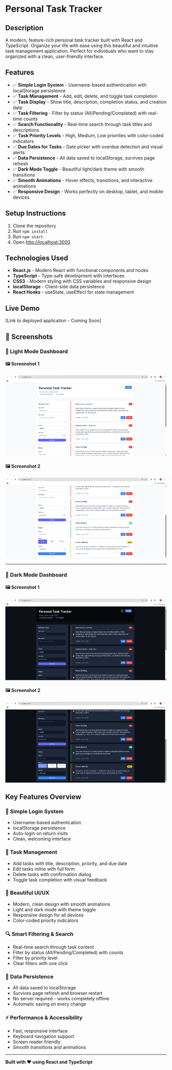# Personal Task Tracker

## Description

A modern, feature-rich personal task tracker built with React and TypeScript. Organize your life with ease using this beautiful and intuitive task management application. Perfect for individuals who want to stay organized with a clean, user-friendly interface.

## Features

- ✅ **Simple Login System** - Username-based authentication with localStorage persistence
- ✅ **Task Management** - Add, edit, delete, and toggle task completion
- ✅ **Task Display** - Show title, description, completion status, and creation date
- ✅ **Task Filtering** - Filter by status (All/Pending/Completed) with real-time counts
- ✅ **Search Functionality** - Real-time search through task titles and descriptions
- ✅ **Task Priority Levels** - High, Medium, Low priorities with color-coded indicators
- ✅ **Due Dates for Tasks** - Date picker with overdue detection and visual alerts
- ✅ **Data Persistence** - All data saved to localStorage, survives page refresh
- ✅ **Dark Mode Toggle** - Beautiful light/dark theme with smooth transitions
- ✅ **Smooth Animations** - Hover effects, transitions, and interactive animations
- ✅ **Responsive Design** - Works perfectly on desktop, tablet, and mobile devices

## Setup Instructions

1. Clone the repository
2. Run `npm install`
3. Run `npm start`
4. Open [http://localhost:3000](http://localhost:3000)

## Technologies Used

- **React.js** - Modern React with functional components and hooks
- **TypeScript** - Type-safe development with interfaces
- **CSS3** - Modern styling with CSS variables and responsive design
- **localStorage** - Client-side data persistence
- **React Hooks** - useState, useEffect for state management

## Live Demo

[Link to deployed application - Coming Soon]

## 📸 Screenshots

### 🔆 Light Mode Dashboard

#### 🖼️ Screenshot 1
![Light Mode 1](./assets/screenshots/light-mode-dashboard-1.png)

#### 🖼️ Screenshot 2
![Light Mode 2](./assets/screenshots/light-mode-dashboard-2.png)

---

### 🌙 Dark Mode Dashboard

#### 🖼️ Screenshot 1
![Dark Mode 1](./assets/screenshots/dark-mode-dashboard-1.png)

#### 🖼️ Screenshot 2
![Dark Mode 2](./assets/screenshots/dark-mode-dashboard-2.png)


## Key Features Overview

### 🔐 **Simple Login System**
- Username-based authentication
- localStorage persistence
- Auto-login on return visits
- Clean, welcoming interface

### 📝 **Task Management**
- Add tasks with title, description, priority, and due date
- Edit tasks inline with full form
- Delete tasks with confirmation dialog
- Toggle task completion with visual feedback

### 🎨 **Beautiful UI/UX**
- Modern, clean design with smooth animations
- Light and dark mode with theme toggle
- Responsive design for all devices
- Color-coded priority indicators

### 🔍 **Smart Filtering & Search**
- Real-time search through task content
- Filter by status (All/Pending/Completed) with counts
- Filter by priority level
- Clear filters with one click

### 💾 **Data Persistence**
- All data saved to localStorage
- Survives page refresh and browser restart
- No server required - works completely offline
- Automatic saving on every change

### ⚡ **Performance & Accessibility**
- Fast, responsive interface
- Keyboard navigation support
- Screen reader friendly
- Smooth transitions and animations

---

**Built with ❤️ using React and TypeScript** 
